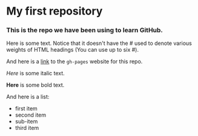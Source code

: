 # My first repository

### This is the repo we have been using to learn GitHub.

Here is some text. Notice that it doesn't have the # used to denote various weights of HTML headings (You can use up to six #).

And here is a [link](http://palakp41.github.io/Project) to the `gh-pages` website for this repo.

*Here* is some italic text.

**Here** is some bold text.

And here is a list:
- first item
- second item
 - sub-item
- third item
